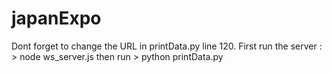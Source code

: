 # japanExpo
Dont forget to change the URL in printData.py line 120. 
First run the server : > node ws_server.js
then run > python printData.py
